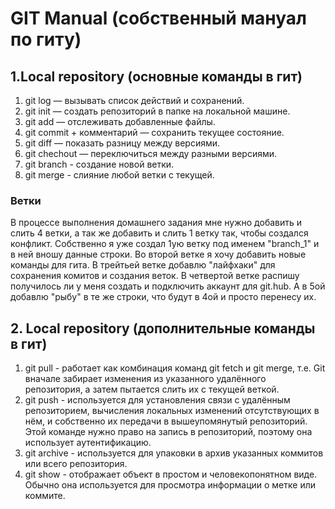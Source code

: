 # GIT Manual (собственный мануал по гиту)
##  1.Local repository (основные команды в гит)
1. git log — вызывать список действий и сохранений.
2. git init — создать репозиторий в папке на локальной машине.
3. git add — отслеживать добавленные файлы.
4. git commit + комментарий — сохранить текущее состояние.
5. git diff — показать разницу между версиями.
6. git chechout — переключиться между разными версиями.
7. git branch - создание новой ветки.
8. git merge - слияние любой ветки с текущей.
### Ветки
В процессе выполнения домашнего задания мне нужно добавить и слить 4 ветки, а так же добавить и слить 1 ветку так, чтобы создался конфликт.
Собственно я уже создал 1ую ветку под именем "branch_1" и в ней вношу данные строки.
Во второй ветке я хочу добавить новые команды для гита.
В трейтьей ветке добавлю "лайфхаки" для сохранения комитов и создания веток.
В четвертой ветке распишу получилось ли у меня создать и подключить аккаунт для git.hub.
А в 5ой добавлю "рыбу" в те же строки, что будут в 4ой и просто перенесу их.

## 2. Local repository (дополнительные команды в гит)
1. git pull - работает как комбинация команд git fetch и git merge, т.е. Git вначале забирает изменения из указанного удалённого репозитория, а затем пытается слить их с текущей веткой.
2. git push - используется для установления связи с удалённым репозиторием, вычисления локальных изменений отсутствующих в нём, и собственно их передачи в вышеупомянутый репозиторий. Этой команде нужно право на запись в репозиторий, поэтому она использует аутентификацию.
3. git archive - используется для упаковки в архив указанных коммитов или всего репозитория.
4. git show - отображает объект в простом и человекопонятном виде. Обычно она используется для просмотра информации о метке или коммите.